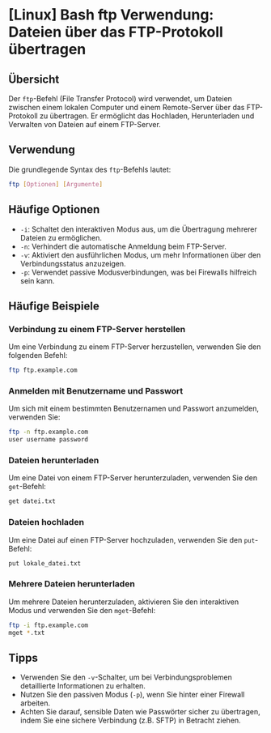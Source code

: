 # [Linux] Bash ftp Verwendung: Dateien über das FTP-Protokoll übertragen

## Übersicht
Der `ftp`-Befehl (File Transfer Protocol) wird verwendet, um Dateien zwischen einem lokalen Computer und einem Remote-Server über das FTP-Protokoll zu übertragen. Er ermöglicht das Hochladen, Herunterladen und Verwalten von Dateien auf einem FTP-Server.

## Verwendung
Die grundlegende Syntax des `ftp`-Befehls lautet:

```bash
ftp [Optionen] [Argumente]
```

## Häufige Optionen
- `-i`: Schaltet den interaktiven Modus aus, um die Übertragung mehrerer Dateien zu ermöglichen.
- `-n`: Verhindert die automatische Anmeldung beim FTP-Server.
- `-v`: Aktiviert den ausführlichen Modus, um mehr Informationen über den Verbindungsstatus anzuzeigen.
- `-p`: Verwendet passive Modusverbindungen, was bei Firewalls hilfreich sein kann.

## Häufige Beispiele

### Verbindung zu einem FTP-Server herstellen
Um eine Verbindung zu einem FTP-Server herzustellen, verwenden Sie den folgenden Befehl:

```bash
ftp ftp.example.com
```

### Anmelden mit Benutzername und Passwort
Um sich mit einem bestimmten Benutzernamen und Passwort anzumelden, verwenden Sie:

```bash
ftp -n ftp.example.com
user username password
```

### Dateien herunterladen
Um eine Datei von einem FTP-Server herunterzuladen, verwenden Sie den `get`-Befehl:

```bash
get datei.txt
```

### Dateien hochladen
Um eine Datei auf einen FTP-Server hochzuladen, verwenden Sie den `put`-Befehl:

```bash
put lokale_datei.txt
```

### Mehrere Dateien herunterladen
Um mehrere Dateien herunterzuladen, aktivieren Sie den interaktiven Modus und verwenden Sie den `mget`-Befehl:

```bash
ftp -i ftp.example.com
mget *.txt
```

## Tipps
- Verwenden Sie den `-v`-Schalter, um bei Verbindungsproblemen detaillierte Informationen zu erhalten.
- Nutzen Sie den passiven Modus (`-p`), wenn Sie hinter einer Firewall arbeiten.
- Achten Sie darauf, sensible Daten wie Passwörter sicher zu übertragen, indem Sie eine sichere Verbindung (z.B. SFTP) in Betracht ziehen.